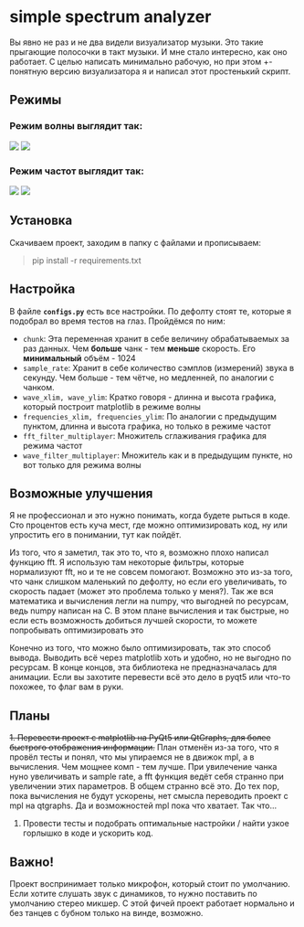 # simple spectrum analyzer
Вы явно не раз и не два видели визуализатор музыки. Это такие прыгающие полосочки в такт музыки. И мне стало интересно, как оно работает. С целью написать минимально рабочую, но при этом +- понятную версию визуализатора я и написал этот простенький скрипт. 

## Режимы

### Режим волны выглядит так:
![](https://imgur.com/Ht68CsY.png)
![](https://imgur.com/obh5ai5.png)
### Режим частот выглядит так:
![](https://imgur.com/UsyDnAq.png)
![](https://imgur.com/cq0JYaf.png)
## Установка
Скачиваем проект, заходим в папку с файлами и прописываем:
> pip install -r requirements.txt

## Настройка
В файле **`configs.py`** есть все настройки. По дефолту стоят те, которые я подобрал во время тестов на глаз. Пройдёмся по ним:

 - `chunk`:  Эта переменная хранит в себе величину обрабатываемых за раз данных. Чем **больше** чанк - тем **меньше** скорость. Его **минимальный** объём - 1024 
 - `sample_rate`:  Хранит в себе количество сэмплов (измерений) звука в секунду. Чем больше - тем чётче, но медленней, по аналогии с чанком.
 - `wave_xlim, wave_ylim`:  Кратко говоря - длинна и высота графика, который построит matplotlib в режиме волны
 - `frequencies_xlim, frequencies_ylim`:  По аналогии с предыдущим пунктом, длинна и высота графика, но только в режиме частот 
 - `fft_filter_multiplayer`:  Множитель сглаживания графика для режима частот
 - `wave_filter_multiplayer`:  Множитель как и в предыдущим пункте, но вот только для режима волны

## Возможные улучшения
Я не профессионал и это нужно понимать, когда будете рыться в коде. 
Сто процентов есть куча мест, где можно оптимизировать код, ну или упростить его в понимании, тут как пойдёт.

Из того, что я заметил, так это то, что я, возможно плохо написал функцию fft. Я использую там некоторые фильтры, которые нормализуют fft, но и те не совсем помогают. Возможно это из-за  того, что чанк слишком маленький по дефолту, но если его увеличивать, то скорость падает (может это проблема только у меня?). Так же вся математика и вычисления легли на numpy, что выгодней по ресурсам, ведь numpy написан на C. В этом плане вычисления и так быстрые, но если есть возможность добиться лучшей скорости, то можете попробывать оптимизировать это

Конечно из того, что можно было оптимизировать, так это способ вывода. Выводить всё через matplotlib хоть и удобно, но не выгодно по ресурсам. В конце концов, эта библиотека не предназначалась для анимации. Если вы захотите перевести всё это дело в pyqt5 или что-то похожее, то флаг вам в руки. 

## Планы
~~1. Перевести проект с matplotlib на PyQt5 или QtGraphs, для более быстрого отображения информации.~~
План отменён из-за того, что я провёл тесты и понял, что мы упираемся не в движок mpl, а в вычисления. Чем мощнее комп - тем лучше. При увилечение чанка нуно увеличивать и sample rate, а fft функция ведёт себя странно при увеличении этих параметров.
В общем странно всё это. До тех пор, пока вычисления не будут ускорены, нет смысла переводить проект с mpl на qtgraphs. Да и возможностей mpl пока что хватает. Так что... 
1. Провести тесты и подобрать оптимальные настройки / найти узкое горлышко в коде и ускорить код.  

## Важно!
Проект воспринимает только микрофон, который стоит по умолчанию. Если хотите слушать звук с динамиков, то нужно поставить по умолчанию стерео микшер. С этой фичей проект работает нормально и без танцев с бубном только на винде, возможно.

